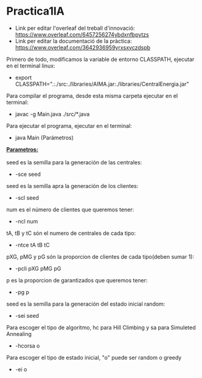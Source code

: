 # Practica1IA

* Link per editar l'overleaf del treball d'innovació: https://www.overleaf.com/6457256274ybdxnfbpytzs
* Link per editar la documentació de la pràctica: https://www.overleaf.com/3642936959yrxsxvczdspb


Primero de todo, modificamos la variable de entorno CLASSPATH, ejecutar en el terminal linux:
* export CLASSPATH=".:./src:./libraries/AIMA.jar:./libraries/CentralEnergia.jar"

Para compilar el programa, desde esta misma carpeta ejecutar en el terminal:<br />
* javac -g Main.java ./src/*.java

Para ejecutar el programa, ejecutar en el terminal:
* java Main (Parámetros)


<strong><u>Parametros:</u></strong><br /><br />
seed es la semilla para la generación de las centrales:
* -sce seed<br />

seed es la semilla apra la generación de los clientes:
* -scl seed<br />

num es el número de clientes que queremos tener:
* -ncl num<br />

tA, tB y tC són el numero de centrales de cada tipo:
* -ntce tA tB tC<br />

pXG, pMG y pG són la proporcion de clientes de cada tipo(deben sumar 1):
* -pcli pXG pMG pG<br />

p es la proporcion de garantizados que queremos tener:
* -pg p<br />

seed es la semilla para la generación del estado inicial random:
* -sei seed<br />

Para escoger el tipo de algoritmo, hc para Hill Climbing y sa para Simuleted Annealing
* -hcorsa o<br />

Para escoger el tipo de estado inicial, "o" puede ser random o greedy
* -ei o<br />

